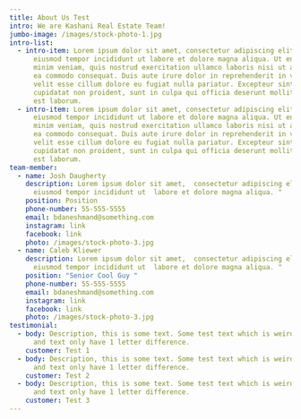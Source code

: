 ```yaml
---
title: About Us Test
intro: We are Kashani Real Estate Team!
jumbo-image: /images/stock-photo-1.jpg
intro-list:
  - intro-item: Lorem ipsum dolor sit amet, consectetur adipiscing elit, sed do
      eiusmod tempor incididunt ut labore et dolore magna aliqua. Ut enim ad
      minim veniam, quis nostrud exercitation ullamco laboris nisi ut aliquip ex
      ea commodo consequat. Duis aute irure dolor in reprehenderit in voluptate
      velit esse cillum dolore eu fugiat nulla pariatur. Excepteur sint occaecat
      cupidatat non proident, sunt in culpa qui officia deserunt mollit anim id
      est laborum.
  - intro-item: Lorem ipsum dolor sit amet, consectetur adipiscing elit, sed do
      eiusmod tempor incididunt ut labore et dolore magna aliqua. Ut enim ad
      minim veniam, quis nostrud exercitation ullamco laboris nisi ut aliquip ex
      ea commodo consequat. Duis aute irure dolor in reprehenderit in voluptate
      velit esse cillum dolore eu fugiat nulla pariatur. Excepteur sint occaecat
      cupidatat non proident, sunt in culpa qui officia deserunt mollit anim id
      est laborum.
team-member:
  - name: Josh Daugherty
    description: Lorem ipsum dolor sit amet,  consectetur adipiscing elit, sed  do
      eiusmod tempor incididunt ut  labore et dolore magna aliqua. "
    position: Position
    phone-number: 55-555-5555
    email: bdaneshmand@something.com
    instagram: link
    facebook: link
    photo: /images/stock-photo-3.jpg
  - name: Caleb Kliewer 
    description: Lorem ipsum dolor sit amet,  consectetur adipiscing elit, sed  do
      eiusmod tempor incididunt ut  labore et dolore magna aliqua. "
    position: "Senior Cool Guy "
    phone-number: 55-555-5555
    email: bdaneshmand@something.com
    instagram: link
    facebook: link
    photo: /images/stock-photo-3.jpg
testimonial:
  - body: Description, this is some text. Some test text which is weird because test
      and text only have 1 letter difference.
    customer: Test 1
  - body: Description, this is some text. Some test text which is weird because test
      and text only have 1 letter difference.
    customer: Test 2
  - body: Description, this is some text. Some test text which is weird because test
      and text only have 1 letter difference.
    customer: Test 3
---
```

